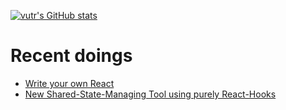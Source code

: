 
[![vutr's GitHub stats](https://github-readme-stats.vercel.app/api?username=vutran1710&show_icons=true)](https://github.com/vutran1710/vutran1710)

# Recent doings
+ [Write your own React](https://github.com/vutran1710/WriteYourOwnReact)
+ [New Shared-State-Managing Tool using purely React-Hooks](https://github.com/vutran1710/Green-State)
